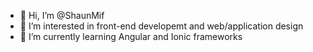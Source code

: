 - 👋 Hi, I’m @ShaunMif
- 👀 I’m interested in front-end developemt and web/application design
- 🌱 I’m currently learning Angular and Ionic frameworks

<!---
ShaunMif/ShaunMif is a ✨ special ✨ repository because its `README.md` (this file) appears on your GitHub profile.
You can click the Preview link to take a look at your changes.
--->
